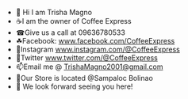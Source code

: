 - 👋 Hi I am Trisha Magno
- ☕I am the owner of Coffee Express
- ☎Give us a call at 09636780533
- ☘Facebook: www.facebook.com/CoffeeExpress
- 🌴Instagram www.instagram.com/@CoffeeExpress
- 🌿Twitter www.twitter.com/@CoffeeExpress
- 📫Email me @ TrishaMagno2001@gmail.com
- 📍Our Store is located @Sampaloc Bolinao 
- 🔗 We look forward seeing you here! 
